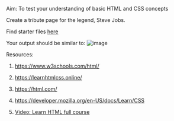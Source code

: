 Aim: To test your understanding of basic HTML and CSS concepts

Create a tribute page for the legend, Steve Jobs.

Find starter files [here](https://github.com/spykelionel/task1-tribute-page/tree/master/task1)

Your output should be similar to: 
![image](https://github.com/spykelionel/task1-tribute-page/assets/59184392/01e3b123-17d5-49d1-b48b-475ef7b52fb9)

Resources:

1. https://www.w3schools.com/html/

2. https://learnhtmlcss.online/

3. https://html.com/

4. https://developer.mozilla.org/en-US/docs/Learn/CSS

5. [Video: Learn HTML full course](https://www.youtube.com/watch?v=qz0aGYrrlhU)
